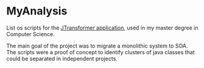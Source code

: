 # MyAnalysis

List os scripts for the [JTransformer application](https://sewiki.iai.uni-bonn.de/research/jtransformer/start), used in my master degree in Computer Science.

The main goal of the project was to migrate a monolithic system to SOA. The scripts were a proof of concept to identify clusters of java classes that could be separated in independent projects.

